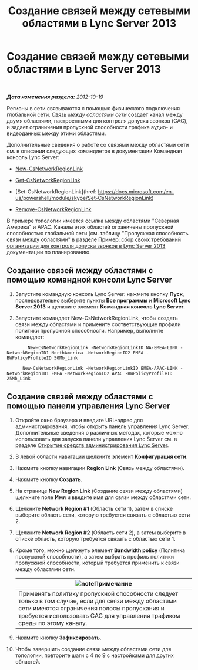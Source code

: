 ﻿---
title: Создание связей между сетевыми областями в Lync Server 2013
TOCTitle: Создание связей между сетевыми областями в Lync Server 2013
ms:assetid: f8163910-8935-475d-88a2-3aa44feb9dbe
ms:mtpsurl: https://technet.microsoft.com/ru-ru/library/Gg413047(v=OCS.15)
ms:contentKeyID: 49311714
ms.date: 05/19/2016
mtps_version: v=OCS.15
ms.translationtype: HT
---

# Создание связей между сетевыми областями в Lync Server 2013

 

_**Дата изменения раздела:** 2012-10-19_

Регионы в сети связываются с помощью физического подключения глобальной сети. *Связь между областями сети* создает канал между двумя областями, настроенными для контроля допуска звонков (CAC), и задает ограничения пропускной способности трафика аудио- и видеоданных между этими областями.

Дополнительные сведения о работе со связями между областями сети см. в описании следующих командлетов в документации Командная консоль Lync Server:

  - [New-CsNetworkRegionLink](https://docs.microsoft.com/en-us/powershell/module/skype/New-CsNetworkRegionLink)

  - [Get-CsNetworkRegionLink](https://docs.microsoft.com/en-us/powershell/module/skype/Get-CsNetworkRegionLink)

  - [Set-CsNetworkRegionLink](href: https://docs.microsoft.com/en-us/powershell/module/skype/Set-CsNetworkRegionLink)

  - [Remove-CsNetworkRegionLink](https://docs.microsoft.com/en-us/powershell/module/skype/Remove-CsNetworkRegionLink)

В примере топологии имеется ссылка между областями "Северная Америка" и APAC. Каналы этих областей ограничены пропускной способностью глобальной сети (см. таблицу "Пропускная способность связи между областями" в разделе [Пример: сбор своих требований организации для контроля допуска звонков в Lync Server 2013](lync-server-2013-example-of-gathering-your-requirements-for-call-admission-control.md) документации по планированию.

## Создание связей между областями с помощью командной консоли Lync Server

1.  Запустите командную консоль Lync Server: нажмите кнопку **Пуск**, последовательно выберите пункты **Все программы** и **Microsoft Lync Server 2013** и щелкните элемент **Командная консоль Lync Server**.

2.  Запустите командлет New-CsNetworkRegionLink, чтобы создать связи между областями и примените соответствующие профили политики пропускной способности. Например, выполните командлет:
    
  ```
          New-CsNetworkRegionLink -NetworkRegionLinkID NA-EMEA-LINK -NetworkRegionID1 NorthAmerica -NetworkRegionID2 EMEA -BWPolicyProfileID 50Mb_Link
  ```
  ```  
        New-CsNetworkRegionLink -NetworkRegionLinkID EMEA-APAC-LINK -NetworkRegionID1 EMEA -NetworkRegionID2 APAC -BWPolicyProfileID 25Mb_Link
  ```

## Создание связей между областями с помощью панели управления Lync Server

1.  Откройте окно браузера и введите URL-адрес для администрирования, чтобы открыть панель управления Lync Server. Дополнительные сведения о различных методах, которые можно использовать для запуска панели управления Lync Server см. в разделе [Открытие средств администрирования Lync Server](lync-server-2013-open-lync-server-administrative-tools.md).

2.  В левой области навигации щелкните элемент **Конфигурация сети**.

3.  Нажмите кнопку навигации **Region Link** (Связь между областями).

4.  Нажмите кнопку **Создать**.

5.  На странице **New Region Link** (Создание связи между областями) щелкните поле **Имя** и введите имя для связи между областями сети.

6.  Щелкните **Network Region \#1** (Область сети 1), затем в списке выберите область сети, которую требуется связать с областью сети 2.

7.  Щелкните **Network Region \#2** (Область сети 2), а затем выберите в списке область, которую требуется связать с областью сети 1.

8.  Кроме того, можно щелкнуть элемент **Bandwidth policy** (Политика пропускной способности), а затем выбрать профиль политики пропускной способности, который требуется применить к связи между областями сети.
    
    <table>
    <thead>
    <tr class="header">
    <th><img src="images/Gg398412.note(OCS.15).gif" title="note" alt="note" />Примечание</th>
    </tr>
    </thead>
    <tbody>
    <tr class="odd">
    <td>Применять политику пропускной способности следует только в том случае, если для связи между областями сети имеются ограничения полосы пропускания и требуется использовать CAC для управления трафиком среды по этому каналу.</td>
    </tr>
    </tbody>
    </table>


9.  Нажмите кнопку **Зафиксировать**.

10. Чтобы завершить создание связи между областями сети для топологии, повторите шаги с 4 по 9 с настройками для других областей.

